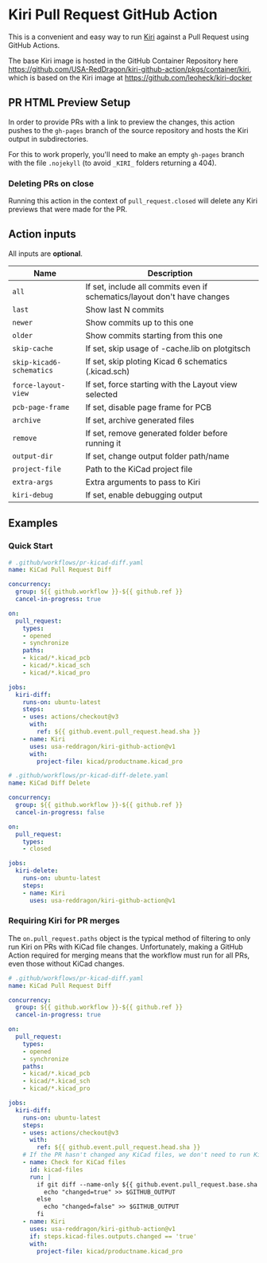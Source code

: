 
# Kiri Pull Request GitHub Action

This is a convenient and easy way to run [Kiri](https://github.com/leoheck/kiri) against a Pull Request using GitHub Actions.

The base Kiri image is hosted in the GitHub Container Repository here <https://github.com/USA-RedDragon/kiri-github-action/pkgs/container/kiri>,
which is based on the Kiri image at <https://github.com/leoheck/kiri-docker>

## PR HTML Preview Setup

In order to provide PRs with a link to preview the changes, this action pushes to the `gh-pages` branch of the source
repository and hosts the Kiri output in subdirectories.

For this to work properly, you'll need to make an empty `gh-pages` branch with the file `.nojekyll` (to avoid `_KIRI_` folders returning a 404).

### Deleting PRs on close

Running this action in the context of `pull_request.closed` will delete any Kiri previews that were made for the PR.

## Action inputs

All inputs are **optional**.

|           Name           |                               Description                                |
| ------------------------ | ------------------------------------------------------------------------ |
| `all`                    | If set, include all commits even if schematics/layout don't have changes |
| `last`                   | Show last N commits                                                      |
| `newer`                  | Show commits up to this one                                              |
| `older`                  | Show commits starting from this one                                      |
| `skip-cache`             | If set, skip usage of -cache.lib on plotgitsch                           |
| `skip-kicad6-schematics` | If set, skip ploting Kicad 6 schematics (.kicad.sch)                     |
| `force-layout-view`      | If set, force starting with the Layout view selected                     |
| `pcb-page-frame`         | If set, disable page frame for PCB                                       |
| `archive`                | If set, archive generated files                                          |
| `remove`                 | If set, remove generated folder before running it                        |
| `output-dir`             | If set, change output folder path/name                                   |
| `project-file`           | Path to the KiCad project file                                           |
| `extra-args`             | Extra arguments to pass to Kiri                                          |
| `kiri-debug`             | If set, enable debugging output                                          |

## Examples

### Quick Start

```yaml
# .github/workflows/pr-kicad-diff.yaml
name: KiCad Pull Request Diff

concurrency:
  group: ${{ github.workflow }}-${{ github.ref }}
  cancel-in-progress: true

on:
  pull_request:
    types:
    - opened
    - synchronize
    paths:
    - kicad/*.kicad_pcb
    - kicad/*.kicad_sch
    - kicad/*.kicad_pro

jobs:
  kiri-diff:
    runs-on: ubuntu-latest
    steps:
    - uses: actions/checkout@v3
      with:
        ref: ${{ github.event.pull_request.head.sha }}
    - name: Kiri
      uses: usa-reddragon/kiri-github-action@v1
      with:
        project-file: kicad/productname.kicad_pro
```

```yaml
# .github/workflows/pr-kicad-diff-delete.yaml
name: KiCad Diff Delete

concurrency:
  group: ${{ github.workflow }}-${{ github.ref }}
  cancel-in-progress: false

on:
  pull_request:
    types:
    - closed

jobs:
  kiri-delete:
    runs-on: ubuntu-latest
    steps:
    - name: Kiri
      uses: usa-reddragon/kiri-github-action@v1
```

### Requiring Kiri for PR merges

The `on.pull_request.paths` object is the typical method of filtering to only
run Kiri on PRs with KiCad file changes. Unfortunately, making a GitHub Action
required for merging means that the workflow must run for all PRs, even
those without KiCad changes.

```yaml
# .github/workflows/pr-kicad-diff.yaml
name: KiCad Pull Request Diff

concurrency:
  group: ${{ github.workflow }}-${{ github.ref }}
  cancel-in-progress: true

on:
  pull_request:
    types:
    - opened
    - synchronize
    paths:
    - kicad/*.kicad_pcb
    - kicad/*.kicad_sch
    - kicad/*.kicad_pro

jobs:
  kiri-diff:
    runs-on: ubuntu-latest
    steps:
    - uses: actions/checkout@v3
      with:
        ref: ${{ github.event.pull_request.head.sha }}
    # If the PR hasn't changed any KiCad files, we don't need to run Kiri.
    - name: Check for KiCad files
      id: kicad-files
      run: |
        if git diff --name-only ${{ github.event.pull_request.base.sha }} | grep -q '\.kicad\(_pro\|_sch\|_pcb\)\?$'; then
          echo "changed=true" >> $GITHUB_OUTPUT
        else
          echo "changed=false" >> $GITHUB_OUTPUT
        fi
    - name: Kiri
      uses: usa-reddragon/kiri-github-action@v1
      if: steps.kicad-files.outputs.changed == 'true'
      with:
        project-file: kicad/productname.kicad_pro
```
